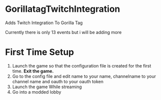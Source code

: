 # GorillatagTwitchIntegration
Adds Twitch Integration To Gorilla Tag

Currently there is only 13 events
but i will be adding more

# First Time Setup
1. Launch the game so that the configuration file is created for the first time. **Exit the game.**
2. Go to the config file and edit name to your name, channelname to your channel name and oauth to your oauth token
3. Launch the game While streaming
4. Go into a modded lobby
